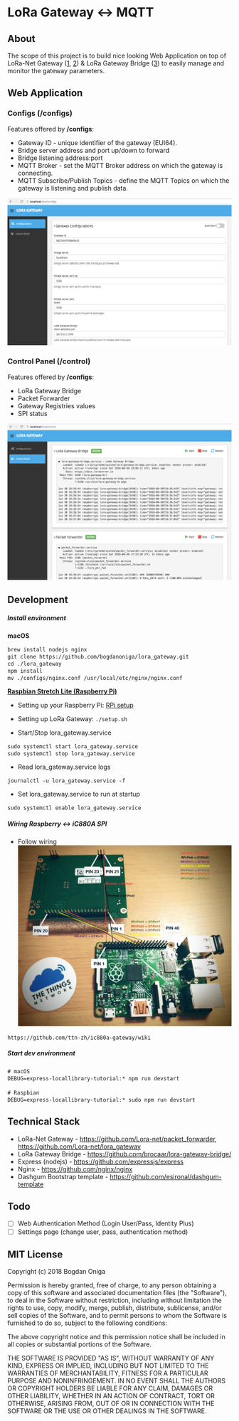 # LoRa Gateway <-> MQTT

## About
The scope of this project is to build nice looking Web Application on top of LoRa-Net Gateway ([1](https://github.com/Lora-net/packet_forwarder), [2](https://github.com/Lora-net/lora_gateway)) & LoRa Gateway Bridge ([3](https://github.com/brocaar/lora-gateway-bridge/)) to easily manage and monitor the gateway parameters.

## Web Application

### Configs (/configs)
Features offered by **/configs**:
- Gateway ID - unique identifier of the gateway (EUI64).
- Bridge server address and port up/down to forward
- Bridge listening address:port
- MQTT Broker - set the MQTT Broker address on which the gateway is connecting.
- MQTT Subscribe/Publish Topics - define the MQTT Topics on which the gateway is listening and publish data.

[![](./public/img/gateway/config.png)](./public/img/gateway/config.png)

### Control Panel (/control)
Features offered by **/configs**:
- LoRa Gateway Bridge
- Packet Forwarder
- Gateway Registries values
- SPI status

[![](./public/img/gateway/control.png)](./public/img/gateway/control.png)

## Development

##### Install environment
**macOS**
```
brew install nodejs nginx
git clone https://github.com/bogdanoniga/lora_gateway.git
cd ./lora_gateway
npm install
mv ./configs/nginx.conf /usr/local/etc/nginx/nginx.conf
```

**[Raspbian Stretch Lite (Raspberry Pi)](http://ftp.jaist.ac.jp/pub/raspberrypi/raspbian_lite/images/raspbian_lite-2018-03-14/)**
- Setting up your Raspberry Pi: [RPi setup](https://github.com/bogdanoniga/learning/blob/master/Raspberry/setup.md)

- Setting up LoRa Gateway: `./setup.sh`

- Start/Stop lora_gateway.service
```
sudo systemctl start lora_gateway.service
sudo systemctl stop lora_gateway.service
```

- Read lora_gateway.service logs
```
journalctl -u lora_gateway.service -f
```

- Set lora_gateway.service to run at startup
```
sudo systemctl enable lora_gateway.service
```

##### Wiring Raspberry <-> iC880A SPI

- Follow wiring
[![](./public/img/gateway/wiring.jpg)](./public/img/gateway/wiring.jpg)

```
https://github.com/ttn-zh/ic880a-gateway/wiki
```

##### Start dev environment

```
# macOS
DEBUG=express-locallibrary-tutorial:* npm run devstart

# Raspbian
DEBUG=express-locallibrary-tutorial:* sudo npm run devstart
```

## Technical Stack

- LoRa-Net Gateway - https://github.com/Lora-net/packet_forwarder, https://github.com/Lora-net/lora_gateway
- LoRa Gateway Bridge - https://github.com/brocaar/lora-gateway-bridge/
- Express (nodejs) - https://github.com/expressjs/express
- Nginx - https://github.com/nginx/nginx
- Dashgum Bootstrap template - https://github.com/esironal/dashgum-template


## Todo
- [ ] Web Authentication Method (Login User/Pass, Identity Plus)
- [ ] Settings page (change user, pass, authentication method)

## MIT License

Copyright (c) 2018 Bogdan Oniga

Permission is hereby granted, free of charge, to any person obtaining a copy
of this software and associated documentation files (the "Software"), to deal
in the Software without restriction, including without limitation the rights
to use, copy, modify, merge, publish, distribute, sublicense, and/or sell
copies of the Software, and to permit persons to whom the Software is
furnished to do so, subject to the following conditions:

The above copyright notice and this permission notice shall be included in all
copies or substantial portions of the Software.

THE SOFTWARE IS PROVIDED "AS IS", WITHOUT WARRANTY OF ANY KIND, EXPRESS OR
IMPLIED, INCLUDING BUT NOT LIMITED TO THE WARRANTIES OF MERCHANTABILITY,
FITNESS FOR A PARTICULAR PURPOSE AND NONINFRINGEMENT. IN NO EVENT SHALL THE
AUTHORS OR COPYRIGHT HOLDERS BE LIABLE FOR ANY CLAIM, DAMAGES OR OTHER
LIABILITY, WHETHER IN AN ACTION OF CONTRACT, TORT OR OTHERWISE, ARISING FROM,
OUT OF OR IN CONNECTION WITH THE SOFTWARE OR THE USE OR OTHER DEALINGS IN THE
SOFTWARE.
